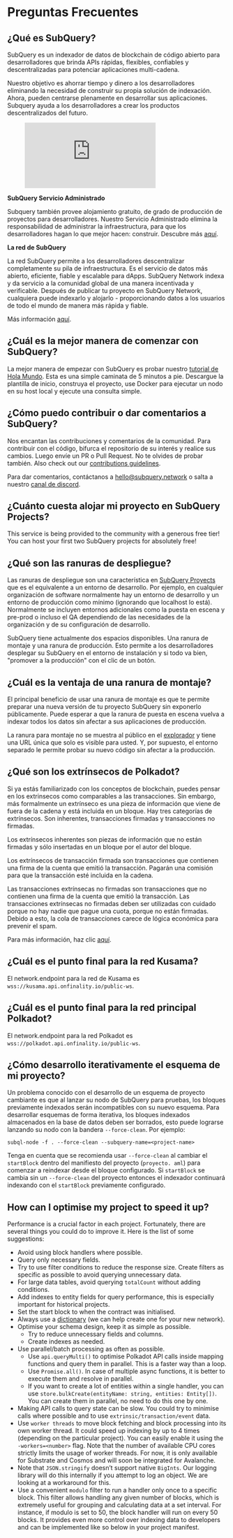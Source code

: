 # Preguntas Frecuentes

## ¿Qué es SubQuery?

SubQuery es un indexador de datos de blockchain de código abierto para desarrolladores que brinda APIs rápidas, flexibles, confiables y descentralizadas para potenciar aplicaciones multi-cadena.

Nuestro objetivo es ahorrar tiempo y dinero a los desarrolladores eliminando la necesidad de construir su propia solución de indexación. Ahora, pueden centrarse plenamente en desarrollar sus aplicaciones. Subquery ayuda a los desarrolladores a crear los productos descentralizados del futuro.

<figure class="video_container">
<iframe src="https://www.youtube.com/embed/gCpVz_mkWdo" title="Presentando la Red SubQuery" frameborder="0" allow="accelerometer; autoplay; clipboard-write; encrypted-media; gyroscope; picture-in-picture" allowfullscree="true"></iframe>
</figure>

**SubQuery Servicio Administrado**

Subquery también provee alojamiento gratuito, de grado de producción de proyectos para desarrolladores. Nuestro Servicio Administrado elimina la responsabilidad de administrar la infraestructura, para que los desarrolladores hagan lo que mejor hacen: construir. Descubre más [aquí](/run_publish/publish.md).

**La red de SubQuery**

La red SubQuery permite a los desarrolladores descentralizar completamente su pila de infraestructura. Es el servicio de datos más abierto, eficiente, fiable y escalable para dApps. SubQuery Network indexa y da servicio a la comunidad global de una manera incentivada y verificable. Después de publicar tu proyecto en SubQuery Network, cualquiera puede indexarlo y alojarlo - proporcionando datos a los usuarios de todo el mundo de manera más rápida y fiable.

Más información [aquí](/subquery_network/introduction.md).

## ¿Cuál es la mejor manera de comenzar con SubQuery?

La mejor manera de empezar con SubQuery es probar nuestro [tutorial de Hola Mundo](/assets/pdf/Hello_World_Lab.pdf). Esta es una simple caminata de 5 minutos a pie. Descargue la plantilla de inicio, construya el proyecto, use Docker para ejecutar un nodo en su host local y ejecute una consulta simple.

## ¿Cómo puedo contribuir o dar comentarios a SubQuery?

Nos encantan las contribuciones y comentarios de la comunidad. Para contribuir con el código, bifurca el repositorio de su interés y realice sus cambios. Luego envíe un PR o Pull Request. No te olvides de probar también. Also check out our [contributions guidelines](../miscellaneous/contributing.html).

Para dar comentarios, contáctanos a hello@subquery.network o salta a nuestro [canal de discord](https://discord.com/invite/78zg8aBSMG).

## ¿Cuánto cuesta alojar mi proyecto en SubQuery Projects?

This service is being provided to the community with a generous free tier! You can host your first two SubQuery projects for absolutely free!

## ¿Qué son las ranuras de despliegue?

Las ranuras de despliegue son una característica en [SubQuery Proyects](https://project.subquery.network) que es el equivalente a un entorno de desarrollo. Por ejemplo, en cualquier organización de software normalmente hay un entorno de desarrollo y un entorno de producción como mínimo (ignorando que localhost lo está). Normalmente se incluyen entornos adicionales como la puesta en escena y pre-prod o incluso el QA dependiendo de las necesidades de la organización y de su configuración de desarrollo.

SubQuery tiene actualmente dos espacios disponibles. Una ranura de montaje y una ranura de producción. Esto permite a los desarrolladores desplegar su SubQuery en el entorno de instalación y si todo va bien, "promover a la producción" con el clic de un botón.

## ¿Cuál es la ventaja de una ranura de montaje?

El principal beneficio de usar una ranura de montaje es que te permite preparar una nueva versión de tu proyecto SubQuery sin exponerlo públicamente. Puede esperar a que la ranura de puesta en escena vuelva a indexar todos los datos sin afectar a sus aplicaciones de producción.

La ranura para montaje no se muestra al público en el [explorador](https://explorer.subquery.network/) y tiene una URL única que solo es visible para usted. Y, por supuesto, el entorno separado le permite probar su nuevo código sin afectar a la producción.

## ¿Qué son los extrínsecos de Polkadot?

Si ya estás familiarizado con los conceptos de blockchain, puedes pensar en los extrinsecos como comparables a las transacciones. Sin embargo, más formalmente un extrínseco es una pieza de información que viene de fuera de la cadena y está incluida en un bloque. Hay tres categorías de extrínsecos. Son inherentes, transacciones firmadas y transacciones no firmadas.

Los extrínsecos inherentes son piezas de información que no están firmadas y sólo insertadas en un bloque por el autor del bloque.

Los extrínsecos de transacción firmada son transacciones que contienen una firma de la cuenta que emitió la transacción. Pagarán una comisión para que la transacción esté incluida en la cadena.

Las transacciones extrínsecas no firmadas son transacciones que no contienen una firma de la cuenta que emitió la transacción. Las transacciones extrínsecas no firmadas deben ser utilizadas con cuidado porque no hay nadie que pague una cuota, porque no están firmadas. Debido a esto, la cola de transacciones carece de lógica económica para prevenir el spam.

Para más información, haz clic [aquí](https://substrate.dev/docs/en/knowledgebase/learn-substrate/extrinsics).

## ¿Cuál es el punto final para la red Kusama?

El network.endpoint para la red de Kusama es `wss://kusama.api.onfinality.io/public-ws`.

## ¿Cuál es el punto final para la red principal Polkadot?

El network.endpoint para la red Polkadot es `wss://polkadot.api.onfinality.io/public-ws`.

## ¿Cómo desarrollo iterativamente el esquema de mi proyecto?

Un problema conocido con el desarrollo de un esquema de proyecto cambiante es que al lanzar su nodo de SubQuery para pruebas, los bloques previamente indexados serán incompatibles con su nuevo esquema. Para desarrollar esquemas de forma iterativa, los bloques indexados almacenados en la base de datos deben ser borrados, esto puede lograrse lanzando su nodo con la bandera `--force-clean`. Por ejemplo:

```shell
subql-node -f . --force-clean --subquery-name=<project-name>
```

Tenga en cuenta que se recomienda usar `--force-clean` al cambiar el `startBlock` dentro del manifiesto del proyecto (`proyecto. aml`) para comenzar a reindexar desde el bloque configurado. Si `startBlock` se cambia sin un `--force-clean` del proyecto entonces el indexador continuará indexando con el `startBlock` previamente configurado.

## How can I optimise my project to speed it up?

Performance is a crucial factor in each project. Fortunately, there are several things you could do to improve it. Here is the list of some suggestions:

- Avoid using block handlers where possible.
- Query only necessary fields.
- Try to use filter conditions to reduce the response size. Create filters as specific as possible to avoid querying unnecessary data.
- For large data tables, avoid querying `totalCount` without adding conditions.
- Add indexes to entity fields for query performance, this is especially important for historical projects.
- Set the start block to when the contract was initialised.
- Always use a [dictionary](../tutorials_examples/dictionary.html#how-does-a-subquery-dictionary-work) (we can help create one for your new network).
- Optimise your schema design, keep it as simple as possible.
  - Try to reduce unnecessary fields and columns.
  - Create indexes as needed.
- Use parallel/batch processing as often as possible.
  - Use `api.queryMulti()` to optimise Polkadot API calls inside mapping functions and query them in parallel. This is a faster way than a loop.
  - Use `Promise.all()`. In case of multiple async functions, it is better to execute them and resolve in parallel.
  - If you want to create a lot of entities within a single handler, you can use `store.bulkCreate(entityName: string, entities: Entity[])`. You can create them in parallel, no need to do this one by one.
- Making API calls to query state can be slow. You could try to minimise calls where possible and to use `extrinsic/transaction/event` data.
- Use `worker threads` to move block fetching and block processing into its own worker thread. It could speed up indexing by up to 4 times (depending on the particular project). You can easily enable it using the `-workers=<number>` flag. Note that the number of available CPU cores strictly limits the usage of worker threads. For now, it is only available for Substrate and Cosmos and will soon be integrated for Avalanche.
- Note that `JSON.stringify` doesn’t support native `BigInts`. Our logging library will do this internally if you attempt to log an object. We are looking at a workaround for this.
- Use a convenient `modulo` filter to run a handler only once to a specific block. This filter allows handling any given number of blocks, which is extremely useful for grouping and calculating data at a set interval. For instance, if modulo is set to 50, the block handler will run on every 50 blocks. It provides even more control over indexing data to developers and can be implemented like so below in your project manifest.
